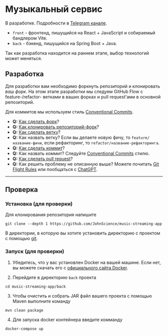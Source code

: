 # Музыкальный сервис

В разработке. Подробности в [Telegram канале](https://t.me/projectmusicapp).

* `front` - фронтенд, пишущийся на React + JavaScript и собираемый бандлером Vite.
* `back` - бэкенд, пишущийся на Spring Boot + Java.

Так как разработка находится на раннем этапе, выбор технологий может меняться.

## Разработка

Для разработки вам необходимо форкнуть репозиторий и клонировать *ваш форк*. На этом этапе разработки мы следуем GitHub Flow с feature-/refactor- ветками в ваших форках и pull request'ами в основной репозиторий.

Для коммитов мы используем стиль [Conventional Commits](https://www.conventionalcommits.org/ru/v1.0.0/).

* **Q:** [Как сделать форк](https://vk.com/@257913611-kak-forknut-repozitorii-i-sdelat-pul-rekvest)?
* **Q:** [Как клонировать репозиторий-форк](https://docs.github.com/ru/repositories/creating-and-managing-repositories/cloning-a-repository)?
* **Q:** [Как сделать ветку](https://githowto.com/ru/creating_a_branch)?
* **Q:** Как назвать ветку? Если вы делаете новую фичу, то `feature/название-фичи`, если рефакторинг, то `refactor/название-рефакторинга`.
* **Q:** [Как сделать коммит](https://struchkov.dev/blog/ru/git-how-to-commit/)?
* **Q:** Как назвать коммит? Следуйте [Conventional Commits](https://www.conventionalcommits.org/ru/v1.0.0/) стилю.
* **Q:** [Как сделать pull request](https://rustycrate.ru/%D1%80%D1%83%D0%BA%D0%BE%D0%B2%D0%BE%D0%B4%D1%81%D1%82%D0%B2%D0%B0/2016/03/07/contributing.html)?
* **Q:** Как решить проблему не описанную выше? Можете почитать [Git Flight Rules](https://github.com/k88hudson/git-flight-rules) или пообщаться с [ChatGPT](https://chat.openai.com/).

---

## Проверка

### Установка (для проверки)

Для клонирования репозитория напишите

```console
git clone --depth 1 https://github.com/JohnScience/music-streaming-app
```

В директории, в которую вы хотите установить директорию с проектом с помощью [git](https://git-scm.com/downloads).

### Запуск (для проверки)

1. Убедитесь, что у вас установлен Docker на вашей машине. Если нет, вы можете скачать его с [официального сайта Docker](https://www.docker.com/products/docker-desktop).

2. Перейдите в директорию `back` проекта

```console
cd music-streaming-app/back
```

3. Чтобы очистить и собрать JAR файл вашего проекта с помощью Maven выполните команду

```console
mvn clean package
```

4. Для запуска docker контейнера введите комманду 

```console
docker-compose up 
```
